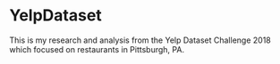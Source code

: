 # YelpDataset
This is my research and analysis from the Yelp Dataset Challenge 2018 which focused on restaurants in Pittsburgh, PA.
